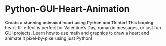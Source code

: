 # Python-GUI-Heart-Animation
Create a stunning animated heart using Python and Tkinter! This looping heart-fill effect is perfect for Valentine’s Day, romantic messages, or just fun GUI projects. Learn how to use math and graphics to draw a heart and animate it pixel-by-pixel using just Python!
